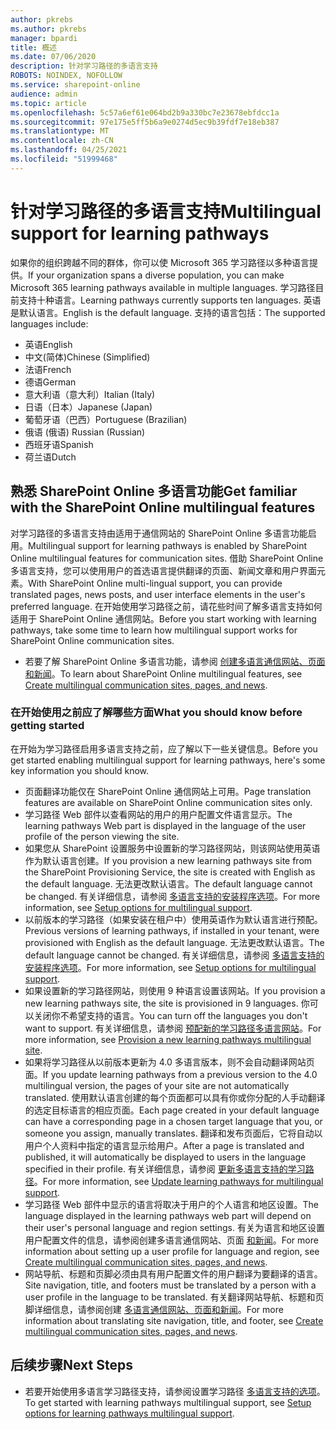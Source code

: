 ```yaml
---
author: pkrebs
ms.author: pkrebs
manager: bpardi
title: 概述
ms.date: 07/06/2020
description: 针对学习路径的多语言支持
ROBOTS: NOINDEX, NOFOLLOW
ms.service: sharepoint-online
audience: admin
ms.topic: article
ms.openlocfilehash: 5c57a6ef61e064bd2b9a330bc7e23678ebfdcc1a
ms.sourcegitcommit: 97e175e5ff5b6a9e0274d5ec9b39fdf7e18eb387
ms.translationtype: MT
ms.contentlocale: zh-CN
ms.lasthandoff: 04/25/2021
ms.locfileid: "51999468"
---
```

# <a name="multilingual-support-for-learning-pathways"></a><span data-ttu-id="ec90b-103">针对学习路径的多语言支持</span><span class="sxs-lookup"><span data-stu-id="ec90b-103">Multilingual support for learning pathways</span></span>

<span data-ttu-id="ec90b-104">如果你的组织跨越不同的群体，你可以使 Microsoft 365 学习路径以多种语言提供。</span><span class="sxs-lookup"><span data-stu-id="ec90b-104">If your organization spans a diverse population, you can make Microsoft 365 learning pathways available in multiple languages.</span></span> <span data-ttu-id="ec90b-105">学习路径目前支持十种语言。</span><span class="sxs-lookup"><span data-stu-id="ec90b-105">Learning pathways currently supports ten languages.</span></span> <span data-ttu-id="ec90b-106">英语是默认语言。</span><span class="sxs-lookup"><span data-stu-id="ec90b-106">English is the default language.</span></span> <span data-ttu-id="ec90b-107">支持的语言包括：</span><span class="sxs-lookup"><span data-stu-id="ec90b-107">The supported languages include:</span></span>   

- <span data-ttu-id="ec90b-108">英语</span><span class="sxs-lookup"><span data-stu-id="ec90b-108">English</span></span>    
- <span data-ttu-id="ec90b-109">中文(简体)</span><span class="sxs-lookup"><span data-stu-id="ec90b-109">Chinese (Simplified)</span></span>
- <span data-ttu-id="ec90b-110">法语</span><span class="sxs-lookup"><span data-stu-id="ec90b-110">French</span></span>
- <span data-ttu-id="ec90b-111">德语</span><span class="sxs-lookup"><span data-stu-id="ec90b-111">German</span></span>
- <span data-ttu-id="ec90b-112">意大利语（意大利）</span><span class="sxs-lookup"><span data-stu-id="ec90b-112">Italian (Italy)</span></span>
- <span data-ttu-id="ec90b-113">日语（日本）</span><span class="sxs-lookup"><span data-stu-id="ec90b-113">Japanese (Japan)</span></span>
- <span data-ttu-id="ec90b-114">葡萄牙语（巴西）</span><span class="sxs-lookup"><span data-stu-id="ec90b-114">Portuguese (Brazilian)</span></span>
- <span data-ttu-id="ec90b-115">俄语 (俄语) </span><span class="sxs-lookup"><span data-stu-id="ec90b-115">Russian (Russian)</span></span>
- <span data-ttu-id="ec90b-116">西班牙语</span><span class="sxs-lookup"><span data-stu-id="ec90b-116">Spanish</span></span>
- <span data-ttu-id="ec90b-117">荷兰语</span><span class="sxs-lookup"><span data-stu-id="ec90b-117">Dutch</span></span>

## <a name="get-familiar-with-the-sharepoint-online-multilingual-features"></a><span data-ttu-id="ec90b-118">熟悉 SharePoint Online 多语言功能</span><span class="sxs-lookup"><span data-stu-id="ec90b-118">Get familiar with the SharePoint Online multilingual features</span></span>
<span data-ttu-id="ec90b-119">对学习路径的多语言支持由适用于通信网站的 SharePoint Online 多语言功能启用。</span><span class="sxs-lookup"><span data-stu-id="ec90b-119">Multilingual support for learning pathways is enabled by SharePoint Online multilingual features for communication sites.</span></span>
<span data-ttu-id="ec90b-120">借助 SharePoint Online 多语言支持，您可以使用用户的首选语言提供翻译的页面、新闻文章和用户界面元素。</span><span class="sxs-lookup"><span data-stu-id="ec90b-120">With SharePoint Online multi-lingual support, you can provide translated pages, news posts, and user interface elements in the user's preferred language.</span></span> <span data-ttu-id="ec90b-121">在开始使用学习路径之前，请花些时间了解多语言支持如何适用于 SharePoint Online 通信网站。</span><span class="sxs-lookup"><span data-stu-id="ec90b-121">Before you start working with learning pathways, take some time to learn how multilingual support works for SharePoint Online communication sites.</span></span> 
- <span data-ttu-id="ec90b-122">若要了解 SharePoint Online 多语言功能，请参阅 [创建多语言通信网站、页面和新闻](https://support.office.com/article/2bb7d610-5453-41c6-a0e8-6f40b3ed750c)。</span><span class="sxs-lookup"><span data-stu-id="ec90b-122">To learn about SharePoint Online multilingual features, see [Create multilingual communication sites, pages, and news](https://support.office.com/article/2bb7d610-5453-41c6-a0e8-6f40b3ed750c).</span></span> 

### <a name="what-you-should-know-before-getting-started"></a><span data-ttu-id="ec90b-123">在开始使用之前应了解哪些方面</span><span class="sxs-lookup"><span data-stu-id="ec90b-123">What you should know before getting started</span></span> 
<span data-ttu-id="ec90b-124">在开始为学习路径启用多语言支持之前，应了解以下一些关键信息。</span><span class="sxs-lookup"><span data-stu-id="ec90b-124">Before you get started enabling multilingual support for learning pathways, here's some key information you should know.</span></span> 

- <span data-ttu-id="ec90b-125">页面翻译功能仅在 SharePoint Online 通信网站上可用。</span><span class="sxs-lookup"><span data-stu-id="ec90b-125">Page translation features are available on SharePoint Online communication sites only.</span></span>
- <span data-ttu-id="ec90b-126">学习路径 Web 部件以查看网站的用户的用户配置文件语言显示。</span><span class="sxs-lookup"><span data-stu-id="ec90b-126">The learning pathways Web part is displayed in the language of the user profile of the person viewing the site.</span></span>   
- <span data-ttu-id="ec90b-127">如果您从 SharePoint 设置服务中设置新的学习路径网站，则该网站使用英语作为默认语言创建。</span><span class="sxs-lookup"><span data-stu-id="ec90b-127">If you provision a new learning pathways site from the SharePoint Provisioning Service, the site is created with English as the default language.</span></span> <span data-ttu-id="ec90b-128">无法更改默认语言。</span><span class="sxs-lookup"><span data-stu-id="ec90b-128">The default language cannot be changed.</span></span> <span data-ttu-id="ec90b-129">有关详细信息，请参阅 [多语言支持的安装程序选项](./custom_setupoptions_ml.md)。</span><span class="sxs-lookup"><span data-stu-id="ec90b-129">For more information, see [Setup options for multilingual support](./custom_setupoptions_ml.md).</span></span>
- <span data-ttu-id="ec90b-130">以前版本的学习路径（如果安装在租户中）使用英语作为默认语言进行预配。</span><span class="sxs-lookup"><span data-stu-id="ec90b-130">Previous versions of learning pathways, if installed in your tenant, were provisioned with English as the default language.</span></span> <span data-ttu-id="ec90b-131">无法更改默认语言。</span><span class="sxs-lookup"><span data-stu-id="ec90b-131">The default language cannot be changed.</span></span> <span data-ttu-id="ec90b-132">有关详细信息，请参阅 [多语言支持的安装程序选项](./custom_setupoptions_ml.md)。</span><span class="sxs-lookup"><span data-stu-id="ec90b-132">For more information, see [Setup options for multilingual support](./custom_setupoptions_ml.md).</span></span>
- <span data-ttu-id="ec90b-133">如果设置新的学习路径网站，则使用 9 种语言设置该网站。</span><span class="sxs-lookup"><span data-stu-id="ec90b-133">If you provision a new learning pathways site, the site is provisioned in 9 languages.</span></span> <span data-ttu-id="ec90b-134">你可以关闭你不希望支持的语言。</span><span class="sxs-lookup"><span data-stu-id="ec90b-134">You can turn off the languages you don't want to support.</span></span> <span data-ttu-id="ec90b-135">有关详细信息，请参阅 [预配新的学习路径多语言网站](./custom_provision_ml.md)。</span><span class="sxs-lookup"><span data-stu-id="ec90b-135">For more information, see [Provision a new learning pathways multilingual site](./custom_provision_ml.md).</span></span>  
- <span data-ttu-id="ec90b-136">如果将学习路径从以前版本更新为 4.0 多语言版本，则不会自动翻译网站页面。</span><span class="sxs-lookup"><span data-stu-id="ec90b-136">If you update learning pathways from a previous version to the 4.0 multilingual version, the pages of your site are not automatically translated.</span></span> <span data-ttu-id="ec90b-137">使用默认语言创建的每个页面都可以具有你或你分配的人手动翻译的选定目标语言的相应页面。</span><span class="sxs-lookup"><span data-stu-id="ec90b-137">Each page created in your default language can have a corresponding page in a chosen target language that you, or someone you assign, manually translates.</span></span> <span data-ttu-id="ec90b-138">翻译和发布页面后，它将自动以用户个人资料中指定的语言显示给用户。</span><span class="sxs-lookup"><span data-stu-id="ec90b-138">After a page is translated and published, it will automatically be displayed to users in the language specified in their profile.</span></span> <span data-ttu-id="ec90b-139">有关详细信息，请参阅 [更新多语言支持的学习路径](./custom_update_ml.md)。</span><span class="sxs-lookup"><span data-stu-id="ec90b-139">For more information, see [Update learning pathways for multilingual support](./custom_update_ml.md).</span></span> 
- <span data-ttu-id="ec90b-140">学习路径 Web 部件中显示的语言将取决于用户的个人语言和地区设置。</span><span class="sxs-lookup"><span data-stu-id="ec90b-140">The language displayed in the learning pathways web part will depend on their user's personal language and region settings.</span></span> <span data-ttu-id="ec90b-141">有关为语言和地区设置用户配置文件的信息，请参阅创建多语言通信网站、页面 [和新闻](https://support.office.com/article/2bb7d610-5453-41c6-a0e8-6f40b3ed750c)。</span><span class="sxs-lookup"><span data-stu-id="ec90b-141">For more information about setting up a user profile for language and region, see [Create multilingual communication sites, pages, and news](https://support.office.com/article/2bb7d610-5453-41c6-a0e8-6f40b3ed750c).</span></span> 
- <span data-ttu-id="ec90b-142">网站导航、标题和页脚必须由具有用户配置文件的用户翻译为要翻译的语言。</span><span class="sxs-lookup"><span data-stu-id="ec90b-142">Site navigation, title, and footers must be translated by a person with a user profile in the language to be translated.</span></span> <span data-ttu-id="ec90b-143">有关翻译网站导航、标题和页脚详细信息，请参阅创建 [多语言通信网站、页面和新闻](https://support.office.com/article/2bb7d610-5453-41c6-a0e8-6f40b3ed750c)。</span><span class="sxs-lookup"><span data-stu-id="ec90b-143">For more information about translating site navigation, title, and footer, see [Create multilingual communication sites, pages, and news](https://support.office.com/article/2bb7d610-5453-41c6-a0e8-6f40b3ed750c).</span></span>

## <a name="next-steps"></a><span data-ttu-id="ec90b-144">后续步骤</span><span class="sxs-lookup"><span data-stu-id="ec90b-144">Next Steps</span></span>
- <span data-ttu-id="ec90b-145">若要开始使用多语言学习路径支持，请参阅设置学习路径 [多语言支持的选项](./custom_setupoptions_ml.md)。</span><span class="sxs-lookup"><span data-stu-id="ec90b-145">To get started with learning pathways multilingual support, see [Setup options for learning pathways multilingual support](./custom_setupoptions_ml.md).</span></span>